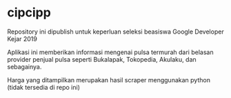 # cipcipp
Repository ini dipublish untuk keperluan seleksi beasiswa Google Developer Kejar 2019

Aplikasi ini memberikan informasi mengenai pulsa termurah dari belasan provider penjual pulsa seperti Bukalapak, Tokopedia, Akulaku, dan sebagainya.

Harga yang ditampilkan merupakan hasil scraper menggunakan python (tidak tersedia di repo ini)

